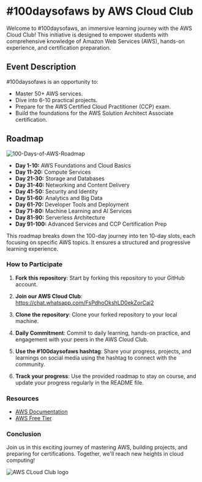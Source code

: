 # #100daysofaws by AWS Cloud Club

Welcome to #100daysofaws, an immersive learning journey with the AWS Cloud Club! This initiative is designed to empower students with comprehensive knowledge of Amazon Web Services (AWS), hands-on experience, and certification preparation.

## Event Description

#100daysofaws is an opportunity to:

- Master 50+ AWS services.
- Dive into 6-10 practical projects.
- Prepare for the AWS Certified Cloud Practitioner (CCP) exam.
- Build the foundations for the AWS Solution Architect Associate certification.

## Roadmap

![100-Days-of-AWS-Roadmap](https://github.com/awsccmitadtu/100daysofAWS/assets/144578517/c18c821e-285e-47a9-87d5-d984acbe58af)

- **Day 1-10:** AWS Foundations and Cloud Basics
- **Day 11-20:** Compute Services
- **Day 21-30:** Storage and Databases
- **Day 31-40:** Networking and Content Delivery
- **Day 41-50:** Security and Identity
- **Day 51-60:** Analytics and Big Data
- **Day 61-70:** Developer Tools and Deployment
- **Day 71-80:** Machine Learning and AI Services
- **Day 81-90:** Serverless Architecture
- **Day 91-100:** Advanced Services and CCP Certification Prep

This roadmap breaks down the 100-day journey into ten 10-day slots, each focusing on specific AWS topics. It ensures a structured and progressive learning experience.

### How to Participate

1. **Fork this repository**: Start by forking this repository to your GitHub account.

2. **Join our AWS Cloud Club**: https://chat.whatsapp.com/FsPdhoOkshLD0ekZorCaj2

3. **Clone the repository**: Clone your forked repository to your local machine.

4. **Daily Commitment**: Commit to daily learning, hands-on practice, and engagement with your peers in the AWS Cloud Club.

5. **Use the #100daysofaws hashtag**: Share your progress, projects, and learnings on social media using the hashtag to connect with the community.

6. **Track your progress**: Use the provided roadmap to stay on course, and update your progress regularly in the README file.

### Resources

- [AWS Documentation](https://aws.amazon.com/documentation/)
- [AWS Free Tier](https://aws.amazon.com/free/)

### Conclusion

Join us in this exciting journey of mastering AWS, building projects, and preparing for certifications. Together, we'll reach new heights in cloud computing!

![AWS CLoud Club logo](https://github.com/awsccmitadtu/100daysofAWS/assets/144578517/7a3bef97-fad7-49d2-8c78-0e9fa877c9a6)
